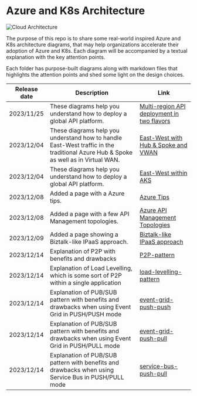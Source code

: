 # Azure and K8s Architecture
![Cloud Architecture](https://github.com/stephaneey/azure-and-k8s-architecture/blob/main/images/cloudarchidiagrams.png)

The purpose of this repo is to share some real-world inspired Azure and K8s architecture diagrams, that may help organizations accelerate their adoption of Azure and K8s. Each diagram will be accompanied by a textual explanation with the key attention points.

Each folder has purpose-built diagrams along with markdown files that highlights the attention points and shed some light on the design choices.


| Release date | Description |Link
| ----------- | ----------- | ----------- |
| 2023/11/25 | These diagrams help you understand how to deploy a global API platform. |[Multi-region API deployment in two flavors](https://github.com/stephaneey/azure-and-k8s-architecture/tree/main/IPaaS/api%20management/multi-region-setup) |
| 2023/12/04 | These diagrams help you understand how to handle East-West traffic in the traditional Azure Hub & Spoke as well as in Virtual WAN. |[East-West with Hub & Spoke and VWAN](https://github.com/stephaneey/azure-and-k8s-architecture/tree/main/networking/hub%20and%20spoke/east-west-traffic) |
| 2023/12/04 | These diagrams help you understand how to deploy a global API platform. |[East-West within AKS](https://github.com/stephaneey/azure-and-k8s-architecture/tree/main/networking/azure-kubernetes-service/east-west-traffic) |
| 2023/12/08 | Added a page with a Azure tips. |[Azure Tips](https://github.com/stephaneey/azure-and-k8s-architecture/tree/main/azuretips.md) |
| 2023/12/08 | Added a page with a few API Management topologies. |[Azure API Management Topologies](https://github.com/stephaneey/azure-and-k8s-architecture/tree/main/IPaaS/api%20management/topologies.md) |
| 2023/12/09 | Added a page showing a Biztalk-like IPaaS approach. |[Biztalk-like IPaaS approach](https://github.com/stephaneey/azure-and-k8s-architecture/tree/main/IPaaS/patterns/biztalk-like-IPaaS-pattern.md) |
| 2023/12/14 | Explanation of P2P with benefits and drawbacks|[P2P-pattern](https://github.com/stephaneey/azure-and-k8s-architecture/tree/main/IPaaS/patterns/point-to-point.md) |
| 2023/12/14| Explanation of Load Levelling, which is some sort of P2P within a single application|[load-levelling-pattern](https://github.com/stephaneey/azure-and-k8s-architecture/tree/main/IPaaS/patterns/load-levelling.md) |
| 2023/12/14| Explanation of PUB/SUB pattern with benefits and drawbacks when using Event Grid in PUSH/PUSH mode|[event-grid-push-push](https://github.com/stephaneey/azure-and-k8s-architecture/tree/main/IPaaS/patterns/pub-sub-event-grid.md) |
| 2023/12/14| Explanation of PUB/SUB pattern with benefits and drawbacks when using Event Grid in PUSH/PULL mode|[event-grid-push-pull](https://github.com/stephaneey/azure-and-k8s-architecture/tree/main/IPaaS/patterns/pub-sub-event-grid-pull.md) |
| 2023/12/14| Explanation of PUB/SUB pattern with benefits and drawbacks when using Service Bus in PUSH/PULL mode|[service-bus-push-pull](https://github.com/stephaneey/azure-and-k8s-architecture/tree/main/IPaaS/patterns/pub-sub-servicebus.md) |